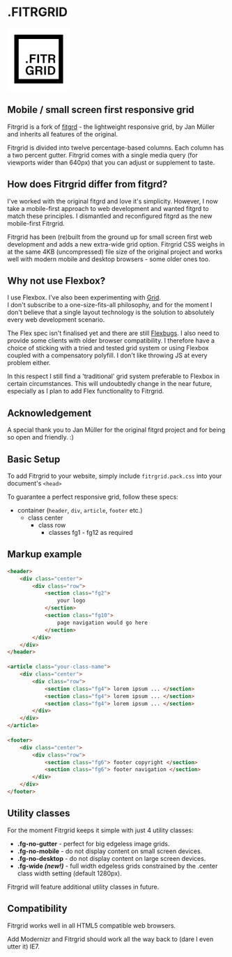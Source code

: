 # .FITRGRID

![fitrgrid logo](https://github.com/aoimedia/Fitrgrid/blob/master/images/retina.png)


## Mobile / small screen first responsive grid

Fitrgrid is a fork of [fitgrd](http://www.fitgrd.com) - the lightweight responsive grid, by Jan Müller and inherits all features of the original.  

Fitrgrid is divided into twelve percentage-based columns. Each column has a two percent gutter. Fitrgrid comes with a single media query (for viewports wider than 640px) that you can adjust or supplement to taste.

##  How does Fitrgrid differ from fitgrd?  
I've worked with the original fitgrd and love it's simplicity. However, I now take a mobile-first approach to web development and wanted fitgrd to match these principles. I dismantled and reconfigured fitgrd as the new mobile-first Fitrgrid.

Fitrgrid has been (re)built from the ground up for small screen first web development and adds a new extra-wide grid option. Fitrgrid CSS weighs in at the same 4KB (uncompressed) file size of the original project and works well with modern mobile and desktop browsers - some older ones too.

##  Why not use Flexbox?
I use Flexbox. I've also been experimenting with [Grid](https://drafts.csswg.org/css-grid/).  
I don't subscribe to a one-size-fits-all philosophy, and for the moment I don't believe that a single layout technology is the solution to absolutely every web development scenario.

The Flex spec isn't finalised yet and there are still [Flexbugs](https://github.com/philipwalton/flexbugs). I also need to provide some clients with older browser compatibility. I therefore have a choice of sticking with a tried and tested grid system or using Flexbox coupled with a compensatory polyfill. I don't like throwing JS at every problem either.

In this respect I still find a 'traditional' grid system preferable to Flexbox in certain circumstances. This will undoubtedly change in the near future, especially as I plan to add Flex functionality to Fitrgrid.

##  Acknowledgement 
A special thank you to Jan Müller for the original fitgrd project and for being so open and friendly. :)


##  Basic Setup 
To add Fitrgrid to your website, simply include `fitrgrid.pack.css` into your document's `<head>`

To guarantee a perfect responsive grid, follow these specs:

- container (`header`, `div`, `article`, `footer` etc.)
	- class center
		- class row
			- classes fg1 - fg12 as required
			
			
##  Markup example
````html
<header>
	<div class="center">
		<div class="row">
			<section class="fg2">
				your logo
			</section>
			<section class="fg10">
				page navigation would go here
			</section>
		</div>
	</div>
</header>

<article class="your-class-name">
	<div class="center">
		<div class="row">
			<section class="fg4"> lorem ipsum ... </section>
			<section class="fg4"> lorem ipsum ... </section>
			<section class="fg4"> lorem ipsum ... </section>		
		</div>
	</div>
</article>

<footer>
	<div class="center">
		<div class="row">
			<section class="fg6"> footer copyright </section>
			<section class="fg6"> footer navigation </section>
		</div>
	</div>
</footer>

````

##  Utility classes
For the moment Fitrgrid keeps it simple with just 4 utility classes:

- **.fg-no-gutter** - perfect for big edgeless image grids.
- **.fg-no-mobile** - do not display content on small screen devices.
- **.fg-no-desktop** - do not display content on large screen devices.
- **.fg-wide _(new!)_** - full width edgeless grids constrained by the .center class width setting (default 1280px).

Fitrgrid will feature additional utility classes in future.

##  Compatibility  
Fitrgrid works well in all HTML5 compatible web browsers.

Add Modernizr and Fitrgrid should work all the way back to (dare I even utter it) IE7.

